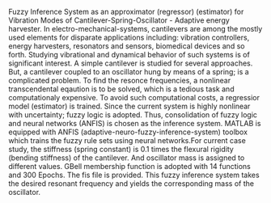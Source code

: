 Fuzzy Inference System as an approximator (regressor) (estimator) for Vibration Modes of Cantilever-Spring-Oscillator - Adaptive energy harvester. 
In electro-mechanical-systems, cantilevers are among the mostly used elements for disparate applications including: vibration controllers, energy harvesters, resonators and sensors, biomedical devices and so forth. Studying vibrational and dynamical behavior of such systems is of significant interest. A simple cantilever is studied for several approaches. But, a cantilever coupled to an oscillator hung by means of a spring; is a complicated problem. To find the resonce frequencies, a nonlinear transcendental eqaution is to be solved, which is a tedious task and computationaly expensive. To avoid such computational costs, a regressior model (estimator) is trained. Since the current system is highly nonlinear with uncertainty; fuzzy logic is adopted. Thus, consolidation of fuzzy logic and neural networks (ANFIS) is chosen as the inference system. MATLAB is equipped with ANFIS (adaptive-neuro-fuzzy-inference-system) toolbox which trains the fuzzy rule sets using neural networks.For current case study, the stiffness (spring constant) is 0.1 times the flexural rigidity (bending stiffness) of the cantilever. And oscillator mass is assigned to different values. GBell membership function is adopted with 14 functions and 300 Epochs. The fis file is provided. This fuzzy inference system takes the desired resonant frequency and yields the corresponding mass of the oscillator.  

